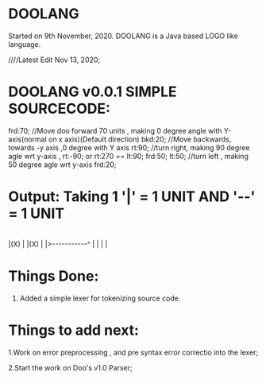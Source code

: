# DOOLANG
 Started on 9th November, 2020.
 DOOLANG is a Java based LOGO like language.
 
////Latest Edit Nov 13, 2020;

# DOOLANG v0.0.1 SIMPLE SOURCECODE:
 
   frd:70;  //Move doo forward 70 units , making 0 degree angle with Y-axis(normal on x axis)(Default direction)
   bkd:20;  //Move backwards, towards -y axis ,0 degree with Y axis
   rt:90;   //turn right, making 90 degree agle wrt y-axis , rt:-90; or rt:270 == lt:90; 
   frd:50;
   lt:50;   //turn left , making 50 degree agle wrt  y-axis
   frd:20;

# Output: Taking 1 '|' = 1 UNIT AND '--' = 1 UNIT
   </br>
   |(X)         |
   |(X)         |   
   |>-----------^
   |
   |
   |
   |
 
# Things Done:
 1. Added a simple lexer for tokenizing source code.


# Things to add next:

 1.Work on error preprocessing , and pre syntax error correctio into the lexer;
 
 2.Start the work on Doo's v1.0 Parser;

 
